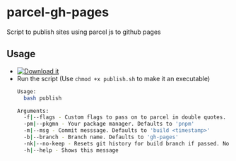 # parcel-gh-pages
Script to publish sites using parcel js to github pages

## Usage
- [![Download it](https://img.shields.io/badge/Download-6a994e)](https://github.com/Itz-fork/parcel-gh-pages/raw/main/src/publish.sh)
- Run the script (Use `chmod +x publish.sh` to make it an executable)
  ```sh
  Usage:
    bash publish

  Arguments:
    -f|--flags - Custom flags to pass on to parcel in double quotes. Defaults to \"\"
    -pm|--pkgmn - Your package manager. Defaults to 'pnpm'
    -m|--msg - Commit messsage. Defaults to 'build <timestamp>'
    -b|--branch - Branch name. Defaults to 'gh-pages'
    -nk|--no-keep - Resets git history for build branch if passed. Not recommended
    -h|--help - Shows this message
  ```

